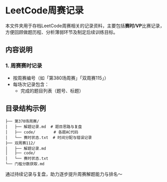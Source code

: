 # LeetCode周赛记录

本文件夹用于存档LeetCode周赛相关的记录资料，主要包括**赛时/VP**比赛记录，方便回顾做题历程、分析薄弱环节及制定后续训练目标。


## 内容说明

### 1. 周赛赛时记录
- 按周赛编号（如「第380场周赛」「双周赛115」）
- 每场次记录包含：
  - 完成的题目列表（题号、标题）

    
## 目录结构示例
```
├── 第370场周赛/
│   ├── 解题记录.md  # 题目思路与复盘
│   ├── code/        # 各题AC代码
│   └── 赛时状态.txt  # 时间分配与错误记录
├── 双周赛112/
│   ├── 解题记录.md
│   ├── code/
│   └── 赛时状态.txt
└── 门槛分数获取.md
```

通过持续记录与复盘，助力逐步提升周赛解题能力与排名～